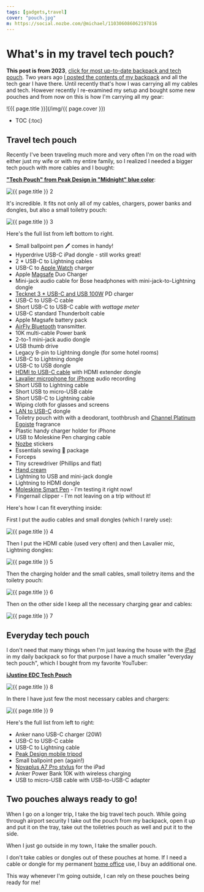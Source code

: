 ```yaml
---
tags: [gadgets,travel]
cover: "pouch.jpg"
m: https://social.nozbe.com/@michael/110306086062197816
---
```


# What's in my travel tech pouch?

**This post is from 2023**, [click for most up-to-date backpack and tech pouch](/backpack/). Two years ago [I posted the contents of my backpack](/backpack/) and all the tech gear I have there. Until recently that's how I was carrying all my cables and tech. However recently I re-examined my setup and bought some new pouches and from now on this is how I'm carrying all my gear:

<!--More-->

![{{ page.title }}](/img/{{ page.cover }})

* TOC
{:toc}

## Travel tech pouch

Recently I've been traveling much more and very often I'm on the road with either just my wife or with my entire family, so I realized I needed a bigger tech pouch with more cables and I bought:

[**"Tech Pouch" from Peak Design in "Midnight" blue color**](https://www.peakdesign.com/products/tech-pouch/?variant=33179386183757):

![{{ page.title }} 2](/img/pouch-closed.jpg)

It's incredible. It fits not only all of my cables, chargers, power banks and dongles, but also a small toiletry pouch:

![{{ page.title }} 3](/img/pouch-inside.jpg)

Here's the full list from left bottom to right.

- Small ballpoint pen 🖊️ comes in handy!
- Hyperdrive USB-C iPad dongle - still works great!
- 2 * USB-C to Lightning cables
- USB-C to [Apple Watch](/applewatch/) charger
- Apple [Magsafe](/magsafe) Duo Charger
- Mini-jack audio cable for Bose headphones with mini-jack-to-Lightning dongle
- [Tecknet 3 * USB-C and USB 100W](https://www.amazon.com/dp/B09X326GB2/?tag=sliwinski-20) PD charger
- USB-C to USB-C cable
- Short USB-C to USB-C cable *with wattage meter*
- USB-C standard Thunderbolt cable
- Apple Magsafe battery pack
- [AirFly Bluetooth](https://www.twelvesouth.com/products/airfly) transmitter.
- 10K multi-cable Power bank
- 2-to-1 mini-jack audio dongle
- USB thumb drive
- Legacy 9-pin to Lightning dongle (for some hotel rooms)
- USB-C to Lightning dongle
- USB-C to USB dongle
- [HDMI to USB-C cable](https://uniaccessories.com/collections/cables/products/usb-c-to-hdmi-cable-3ft-6ft-10ft) with HDMI extender dongle
- [Lavalier microphone for iPhone](https://www.amazon.com/dp/B073GJQKL1/?tag=sliwinski-20) audio recording
- Short USB to Lightning cable
- Short USB to micro-USB cable
- Short USB-C to Lightning cable
- Wiping cloth for glasses and screens
- [LAN to USB-C](https://uniaccessories.com/products/usb-c-to-ethernet-adapter) dongle
- Toiletry pouch with with a deodorant, toothbrush and [Channel Platinum Egoiste](https://www.chanel.com/us/fragrance/men/c/7x1x2x33/platinum-egoiste/) fragrance
- Plastic handy charger holder for iPhone
- USB to Moleskine Pen charging cable
- [Nozbe][n] stickers
- Essentials sewing 🧵 package
- Forceps
- Tiny screwdriver (Phillips and flat)
- [Hand cream](https://www.loccitane.com/en-us/shea-butter-hand-cream-01MA150K22.html)
- Lightning to USB and mini-jack dongle
- Lightning to HDMI dongle
- [Moleskine Smart Pen](https://www.moleskine.com/en-us/shop/moleskine-smart/) - I'm testing it right now!
- Fingernail clipper - I'm not leaving on a trip without it!

Here's how I can fit everything inside:

First I put the audio cables and small dongles (which I rarely use):

![{{ page.title }} 4](/img/pouch-1.jpg)

Then I put the HDMI cable (used very often) and then Lavalier mic, Lightning dongles:

![{{ page.title }} 5](/img/pouch-2.jpg)

Then the charging holder and the small cables, small toiletry items and the toiletry pouch:

![{{ page.title }} 6](/img/pouch-3.jpg)

Then on the other side I keep all the necessary charging gear and cables:

![{{ page.title }} 7](/img/pouch-4.jpg)

## Everyday tech pouch

I don't need that many things when I'm just leaving the house with the [iPad](/ipadonly) in my daily backpack so for that purpose I have a much smaller "everyday tech pouch", which I bought from my favorite YouTuber:

[**iJustine EDC Tech Pouch**](https://kondorblue.com/collections/ijustine-signature-cables/products/ijustine-edc-zipper-case-for-cable-organization)

![{{ page.title }} 8](/img/pouch-ijustine.jpg)

In there I have just few the most necessary cables and chargers:

![{{ page.title }} 9](/img/pouch-everyday.jpg)

Here's the full list from left to right:

- Anker nano USB-C charger (20W)
- USB-C to USB-C cable
- USB-C to Lightning cable
- [Peak Design mobile tripod](https://www.peakdesign.com/products/mobile-tripod)
- Small ballpoint pen (again!)
- [Novaplus A7 Pro stylus](https://www.amazon.com/dp/B0BDFFDV4S?tag=sliwinski-20) for the iPad
- Anker Power Bank 10K with wireless charging
- USB to micro-USB cable with USB-to-USB-C adapter

## Two pouches always ready to go!

When I go on a longer trip, I take the big travel tech pouch. While going through airport security I take out the pouch from my backpack, open it up and put it on the tray, take out the toiletries pouch as well and put it to the side.

When I just go outside in my town, I take the smaller pouch.

I don't take cables or dongles out of these pouches at home. If I need a cable or dongle for my permanent [home office](/office) use, I buy an additional one.

This way whenever I'm going outside, I can rely on these pouches being ready for me!

[n]: https://michael.gratis/nozbe
[np]: https://michael.gratis/nozbepersonal